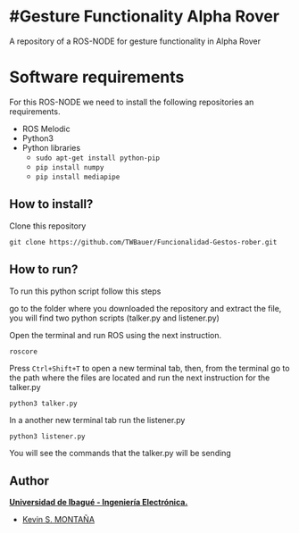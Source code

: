 # #Gesture Functionality Alpha Rover

A repository of a ROS-NODE for gesture functionality in Alpha Rover



# Software requirements
For this ROS-NODE we need to install the following repositories an requirements.

 - ROS Melodic
 - Python3
 - Python libraries
	 - `sudo apt-get install python-pip`
	 - `pip install numpy`
	 - `pip install mediapipe`

## How to install?

Clone this repository

    git clone https://github.com/TWBauer/Funcionalidad-Gestos-rober.git
    
## How to run?

To run this python script follow this steps

go to the folder where you downloaded the repository and extract the file, you will find two python scripts (talker.py and listener.py)

Open the terminal and run ROS using the next instruction.

    roscore
    
Press `Ctrl+Shift+T` to open a new terminal tab, then, from the terminal go to the path where the files are located and run the next instruction for the talker.py

    python3 talker.py

In a another new terminal tab run the listener.py

    python3 listener.py
You will see the commands that the talker.py will be sending



## Author
**[Universidad de Ibagué - Ingeniería Electrónica.](https://electronica.unibague.edu.co)**

 - [Kevin S. MONTAÑA](https://github.com/TWBauer)

